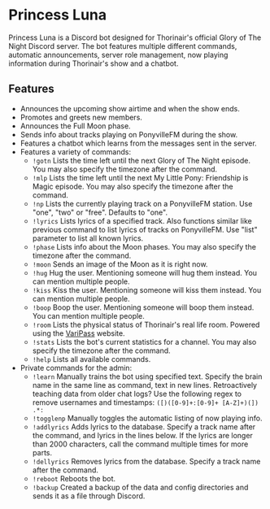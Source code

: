 # Princess Luna
Princess Luna is a Discord bot designed for Thorinair's official Glory of The Night Discord server. The bot features multiple different commands, automatic announcements, server role management, now playing information during Thorinair's show and a chatbot.

## Features
* Announces the upcoming show airtime and when the show ends.
* Promotes and greets new members.
* Announces the Full Moon phase.
* Sends info about tracks playing on PonyvilleFM during the show.
* Features a chatbot which learns from the messages sent in the server.
* Features a variety of commands:
    - `!gotn` Lists the time left until the next Glory of The Night episode. You may also specify the timezone after the command.
    - `!mlp` Lists the time left until the next My Little Pony: Friendship is Magic episode. You may also specify the timezone after the command.
    - `!np` Lists the currently playing track on a PonyvilleFM station. Use "one", "two" or "free". Defaults to "one".
    - `!lyrics` Lists lyrics of a specified track. Also functions similar like previous command to list lyrics of tracks on PonyvilleFM. Use "list" parameter to list all known lyrics.
    - `!phase` Lists info about the Moon phases. You may also specify the timezone after the command.
    - `!moon` Sends an image of the Moon as it is right now.
    - `!hug` Hug the user. Mentioning someone will hug them instead. You can mention multiple people.
    - `!kiss` Kiss the user. Mentioning someone will kiss them instead. You can mention multiple people.
    - `!boop` Boop the user. Mentioning someone will boop them instead. You can mention multiple people.
    - `!room` Lists the physical status of Thorinair's real life room. Powered using the [VariPass](https://varipass.org) website.
    - `!stats` Lists the bot's current statistics for a channel. You may also specify the timezone after the command.
    - `!help` Lists all available commands.
* Private commands for the admin:
    - `!learn` Manually trains the bot using specified text. Specify the brain name in the same line as command, text in new lines. Retroactively teaching data from older chat logs? Use the following regex to remove usernames and timestamps: `([)([0-9]+:[0-9]+ [A-Z]+)(]) .*: `
    - `!togglenp` Manually toggles the automatic listing of now playing info.
    - `!addlyrics` Adds lyrics to the database. Specify a track name after the command, and lyrics in the lines below. If the lyrics are longer than 2000 characters, call the command multiple times for more parts.
    - `!dellyrics` Removes lyrics from the database. Specify a track name after the command.
    - `!reboot` Reboots the bot.
    - `!backup` Created a backup of the data and config directories and sends it as a file through Discord.
